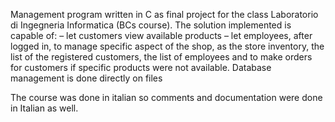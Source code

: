 Management program written in C as final project for the class Laboratorio di Ingegneria Informatica (BCs course). 
The solution implemented is capable of:
– let customers view available products
– let employees, after logged in, to manage specific aspect of the shop, as the store inventory, the list of the registered customers, the list of employees and to make orders for customers if specific products were not available. Database management is done directly on files

The course was done in italian so comments and documentation were done in Italian as well.
